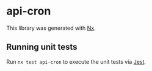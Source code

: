 # api-cron

This library was generated with [Nx](https://nx.dev).

## Running unit tests

Run `nx test api-cron` to execute the unit tests via [Jest](https://jestjs.io).
